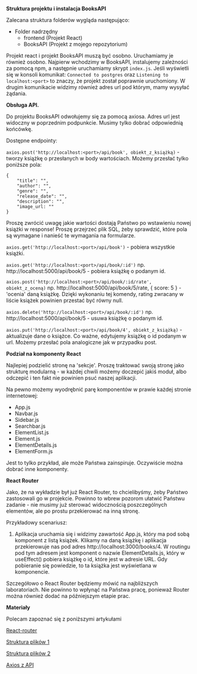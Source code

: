 **Struktura projektu i instalacja BooksAPI**

Zalecana struktura folderów wygląda następująco:

- Folder nadrzędny
    - frontend (Projekt React)
    - BooksAPI (Projekt z mojego repozytorium)

Projekt react i projekt BooksAPI muszą być osobno. Uruchamiamy je również osobno. Najpierw wchodzimy w BooksAPI, instalujemy zależności za pomocą npm, a następnie uruchamiamy skrypt `index.js`. 
Jeśli wyświetli się w konsoli komunikat: `Connected to postgres` oraz `Listening to localhost:<port>` to znaczy, że projekt został poprawnie uruchomiony. W drugim komunikacie widzimy również adres url pod którym, mamy wysyłać żądania.

**Obsługa API.**

Do projektu BooksAPI odwołujemy się za pomocą axiosa. Adres url jest widoczny w poprzednim podpunkcie. Musimy tylko dobrać odpowiednią końcówkę.

Dostępne endpointy:

`axios.post('http://localhost:<port>/api/book', obiekt_z_książką)` - tworzy książkę o przesłanych w body wartościach. Możemy przesłać tylko poniższe pola:

```
{
    "title": "",
    "author": "",
    "genre": "",
    "release_date": "",
    "description": "",
    "image_url: ""
}

```


Proszę zwrócić uwagę jakie wartości dostają Państwo po wstawieniu nowej książki w response!
Proszę przejrzeć plik SQL, żeby sprawdzić, które pola są wymagane i nanieść te wymagania na formularze.


`axios.get('http://localhost:<port>/api/book')` - pobiera wszystkie książki.


`axios.get('http://localhost:<port>/api/book/:id')` np. http://localhost:5000/api/book/5 - pobiera książkę o podanym id.


`axios.post('http://localhost:<port>/api/book/:id/rate', obiekt_z_oceną)` np. http://localhost:5000/api/book/5/rate, { score: 5 } - 'ocenia' daną książkę. Dzięki wykonaniu tej komendy, rating zwracany w liście książek powinien przestać być równy null. 

`axios.delete('http://localhost:<port>/api/book/:id')` np. http://localhost:5000/api/book/5 - usuwa książkę o podanym id.


`axios.put('http://localhost:<port>/api/book/4', obiekt_z_książką)` - aktualizuje dane o książce. Co ważne, edytujemy książkę o id podanym w url. Możemy przesłać pola analogiczne jak w przypadku post.

**Podział na komponenty React**

Najlepiej podzielić stronę na 'sekcje'. Proszę traktować swoją stronę jako strukturę modularną - w każdej chwili możemy doczepić jakiś moduł, albo odczepić i ten fakt nie powinien psuć naszej aplikacji. 

Na pewno możemy wyodrębnić parę komponentów w prawie każdej stronie internetowej:
- App.js
- Navbar.js
- Sidebar.js
- Searchbar.js
- ElementList.js
- Element.js
- ElementDetails.js
- ElementForm.js

Jest to tylko przykład, ale może Państwa zainspiruje. Oczywiście można dobrać inne komponenty. 

**React Router**

Jako, że na wykładzie był już React Router, to chcielibyśmy, żeby Państwo zastosowali go w projekcie. Powinno to wbrew pozorom ułatwić Państwu zadanie - nie musimy już sterować widocznością poszczególnych elementów, ale po prostu przekierować na inną stronę. 

Przykładowy scenariusz:

1. Aplikacja uruchamia się i widzimy zawartość App.js, który ma pod sobą komponent z listą książek. Klikamy na daną książkę i aplikacja przekierowuje nas pod adres http://localhost:3000/books/4. W routingu pod tym adresem jest komponent o nazwie ElementDetails.js, który w useEffect() pobiera książkę o id, które jest w adresie URL. Gdy pobieranie się powiedzie, to ta książka jest wyświetlana w komponencie. 

Szczegółowo o React Router będziemy mówić na najbliższych laboratoriach. Nie powinno to wpłynąć na Państwa pracę, ponieważ Router można również dodać na późniejszym etapie prac.

**Materiały**

Polecam zapoznać się z poniższymi artykułami

[React-router](https://medium.com/the-andela-way/understanding-the-fundamentals-of-routing-in-react-b29f806b157e)

[Struktura plików 1](https://pl.reactjs.org/docs/faq-structure.html)

[Struktura plików 2](https://www.robinwieruch.de/react-folder-structure)

[Axios z API](https://rapidapi.com/blog/axios-react-api-tutorial/)
